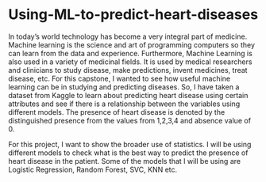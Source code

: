 # Using-ML-to-predict-heart-diseases
In today’s world technology has become a very integral part of medicine. Machine learning is the science
and art of programming computers so they can learn from the data and experience. Furthermore, Machine
Learning is also used in a variety of medicinal fields. It is used by medical researchers and clinicians to
study disease, make predictions, invent medicines, treat disease, etc. For this capstone, I wanted to see
how useful machine learning can be in studying and predicting diseases. So, I have taken a dataset from
Kaggle to learn about predicting heart disease using certain attributes and see if there is a relationship
between the variables using different models. The presence of heart disease is denoted by the
distinguished presence from the values from 1,2,3,4 and absence value of 0.

For this project, I want to show the broader use of statistics. I will be using different models to
check what is the best way to predict the presence of heart disease in the patient. Some of the models that
I will be using are Logistic Regression, Random Forest, SVC, KNN etc.
